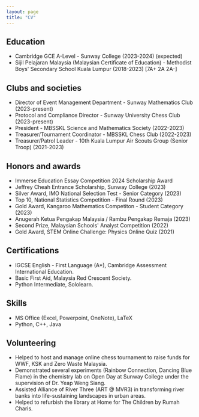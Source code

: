 ```yaml
---
layout: page
title: "CV"
---
```


## Education

- Cambridge GCE A-Level - Sunway College (2023-2024) (expected)
- Sijil Pelajaran Malaysia (Malaysian Certificate of Education) - Methodist Boys' Secondary School Kuala Lumpur (2018-2023) \[7A+ 2A 2A-\]

## Clubs and societies

- Director of Event Management Department - Sunway Mathematics Club (2023-present)
- Protocol and Compliance Director - Sunway University Chess Club (2023-present)
- President - MBSSKL Science and Mathematics Society (2022-2023)
- Treasurer/Tournament Coordinator - MBSSKL Chess Club (2022-2023)
- Treasurer/Patrol Leader - 10th Kuala Lumpur Air Scouts Group (Senior Troop) (2021-2023)

## Honors and awards

- Immerse Education Essay Competition 2024 Scholarship Award
- Jeffrey Cheah Entrance Scholarship, Sunway College (2023)
- Silver Award, IMO National Selection Test - Senior Category (2023)
- Top 10, National Statistics Competition - Final Round (2023)
- Gold Award, Kangaroo Mathematics Competiton - Student Category (2023)
- Anugerah Ketua Pengakap Malaysia / Rambu Pengakap Remaja (2023)
- Second Prize, Malaysian Schools' Analyst Competition (2022)
- Gold Award, STEM Online Challenge: Physics Online Quiz (2021)

## Certifications

- IGCSE English - First Language (A*), Cambridge Assessment International Education.
- Basic First Aid, Malaysia Red Crescent Society.
- Python Intermediate, Sololearn.

## Skills

- MS Office (Excel, Powerpoint, OneNote), LaTeX
- Python, C++, Java

## Volunteering

- Helped to host and manage online chess tournament to raise funds for WWF, KSK and Zero Waste Malaysia.
- Demonstrated several experiments (Rainbow Connection, Dancing Blue Flame) in the chemistry lab on Open Day at Sunway College under the supervision of Dr. Yeap Weng Siang.
- Assisted Alliance of River Three (ART @ MVR3) in transforming river banks into life-sustaining landscapes in urban areas.
- Helped to refurbish the library at Home for The Children by Rumah Charis.

